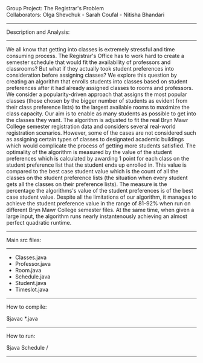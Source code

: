 
<div> Group Project: The Registrar's Problem </div>
<div> Collaborators: Olga Shevchuk - Sarah Coufal - Nitisha Bhandari </div>

________________

Description and Analysis:
________________

We all know that getting into classes is extremely stressful and time consuming process. The Registrar's Office has to work hard to create a semester schedule that would fit the availability of professors and classrooms? But what if they actually took student preferences into consideration before assigning classes? We explore this question by creating an algorithm that enrolls students into classes based on student preferences after it had already assigned classes to rooms and professors. We consider a popularity-driven approach that assigns the most popular classes (those chosen by the bigger number of students as evident from their class preference lists) to the largest available rooms to maximize the class capacity. Our aim is to enable as many students as possible to get into the classes they want. The algorithm is adjusted to fit the real Bryn Mawr College semester registration data and considers several real-world registration scenarios. However, some of the cases are not considered such as assigning certain types of classes to designated academic buildings which would complicate the process of getting more students satisfied. The optimality of the algorithm is measured by the value of the student preferences which is calculated by awarding 1 point for each class on the student preference list that the student ends up enrolled in. This value is compared to the best case student value which is the count of all the classes on the student preference lists (the situation when every student gets all the classes on their preference lists). The measure is the percentage the algorithms's value of the student preferences is of the best case student value. Despite all the limitations of our algorithm, it manages to achieve the student preference value in the range of 81-92% when run on different Bryn Mawr College semester files. At the same time, when given a large input, the algorithm runs nearly instantenously achieving an almost perfect quadratic runtime.

__________________


Main src files:
________________
- Classes.java
- Professor.java
- Room.java
- Schedule.java
- Student.java
- Timeslot.java
________________

How to compile:

$javac *.java

________________

How to run:

$java Schedule /<constraints file /> <prefs file> <schedule file>
  
________________  
 
